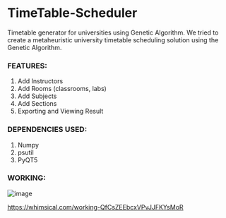 # TimeTable-Scheduler
Timetable generator for universities using Genetic Algorithm. We tried to create a metaheuristic university timetable scheduling solution using the Genetic Algorithm.

### FEATURES:
1. Add Instructors
2. Add Rooms (classrooms, labs)
3. Add Subjects
4. Add Sections
5. Exporting and Viewing Result

### DEPENDENCIES USED:
1. Numpy
2. psutil
3. PyQT5

### WORKING:


![image](https://user-images.githubusercontent.com/74897823/171674345-62889ce3-023e-4cf4-9766-5b039ec21521.png)

https://whimsical.com/working-QfCsZEEbcxVPvJJFKYsMoR
